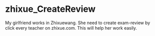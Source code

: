 # zhixue_CreateReview

My girlfriend works in Zhixuewang.  She need to create exam-review by click every teacher on zhixue.com. This will help her work easily.
